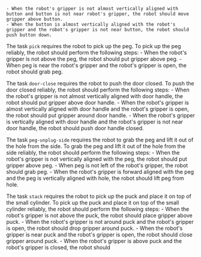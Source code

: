 

    - When the robot's gripper is not almost vertically aligned with button and button is not near robot's gripper, the robot should move gripper above button.
    - When the button is almost vertically aligned with the robot's gripper and the robot's gripper is not near button, the robot should push button down.

The task `pick` requires the robot to pick up the peg.
To pick up the peg reliably, the robot should perform the following steps:
    - When the robot's gripper is not above the peg, the robot should put gripper above peg.
    - When peg is near the robot's gripper and the robot's gripper is open, the robot should grab peg.

The task `door-close` requires the robot to push the door closed.
To push the door closed reliably, the robot should perform the following steps:
    - When the robot's gripper is not almost vertically aligned with door handle, the robot should put gripper above door handle.
    - When the robot's gripper is almost vertically aligned with door handle and the robot's gripper is open, the robot should put gripper around door handle.
    - When the robot's gripper is vertically aligned with door handle and the robot's gripper is not near door handle, the robot should push door handle closed.

The task `peg-unplug-side` requires the robot to grab the peg and lift it out of the hole from the side.
To grab the peg and lift it out of the hole from the side reliably, the robot should perform the following steps:
    - When the robot's gripper is not vertically aligned with the peg, the robot should put gripper above peg.
    - When peg is not left of the robot's gripper, the robot should grab peg.
    - When the robot's gripper is forward aligned with the peg and the peg is vertically aligned with hole, the robot should lift peg from hole.

The task `stack` requires the robot to pick up the puck and place it on top of the small cylinder.
To pick up the puck and place it on top of the small cylinder reliably, the robot should perform the following steps:
    - When the robot's gripper is not above the puck, the robot should place gripper above puck.
    - When the robot's gripper is not around puck and the robot's gripper is open, the robot should drop gripper around puck.
    - When the robot's gripper is near puck and the robot's gripper is open, the robot should close gripper around puck.
    - When the robot's gripper is above puck and the robot's gripper is closed, the robot should